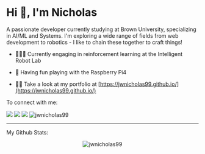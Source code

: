 <h1>Hi 👋, I'm Nicholas</h1>
<p>A passionate developer currently studying at Brown University, specializing in AI/ML and Systems. I'm exploring a wide range of fields from web development to robotics - I like to chain these together to craft things!</p>

- 👨🏽‍💻 Currently engaging in reinforcement learning at the Intelligent Robot Lab

- 🔭 Having fun playing with the Raspberry Pi4

- 👨‍💻 Take a look at my portfolio at [https://jwnicholas99.github.io/](https://jwnicholas99.github.io/)


<p>To connect with me:</p>

[<img src="https://img.shields.io/badge/linkedin-%230077B5.svg?&style=for-the-badge&logo=linkedin&logoColor=white" />](https://linkedin.com/in/jingweinicholaslim) [<img src = "https://img.shields.io/badge/instagram-%23E4405F.svg?&style=for-the-badge&logo=instagram&logoColor=white">](https://instagram.com/coding_essentials) [<img src ="https://img.shields.io/badge/portfolio-web-%23.svg?&style=for-the-badge&logo=&logoColor=white%22">](https://jwnicholas99.github.io/)
<img src="https://komarev.com/ghpvc/?username=jwnicholas99" alt="jwnicholas99" />

---

My Github Stats: 

<p align = "center">
  <img src="https://github-readme-stats.vercel.app/api?username=jwnicholas99&show_icons=true&theme=radical&line_height=27" alt="jwnicholas99" />
</p>
